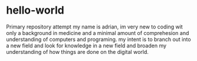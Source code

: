 # hello-world
Primary repository attempt
my name is adrian, im very new to coding wit only a background in medicine and a minimal amount of comprehesion and understanding of computers and programing. my intent is to branch out into a new field and look for knowledge in a new field and broaden my understanding of how things are done on the digital world. 
